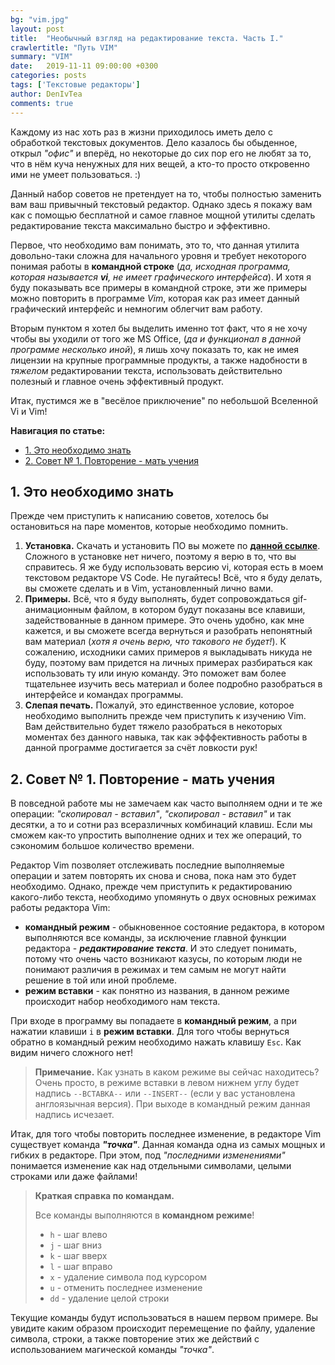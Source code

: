 ```yaml
---
bg: "vim.jpg"
layout: post
title:  "Необычный взгляд на редактирование текста. Часть I."
crawlertitle: "Путь VIM"
summary: "VIM"
date:   2019-11-11 09:00:00 +0300
categories: posts
tags: ['Текстовые редакторы']
author: DenIvTea
comments: true
---
```


Каждому из нас хоть раз в жизни приходилось иметь дело с обработкой текстовых документов. Дело казалось бы обыденное, открыл *"офис"* и вперёд, но некоторые до сих пор его не любят за то, что в нём куча ненужных для них вещей, а кто-то просто откровенно ими не умеет пользоваться. :)

Данный набор советов не претендует на то, чтобы полностью заменить вам ваш привычный текстовый редактор. Однако здесь я покажу вам как с помощью бесплатной и самое главное мощной утилиты сделать редактирование текста максимально быстро и эффективно. 

Первое, что необходимо вам понимать, это то, что данная утилита довольно-таки сложна для начального уровня и требует некоторого понимая работы в **командной строке** (*да, исходная программа, которая называется ***vi***, не имеет графического интерфейса*). И хотя я буду показывать все примеры в командной строке, эти же примеры можно повторить в программе *Vim*, которая как раз имеет данный графический интерфейс и немногим облегчит вам работу. 

Вторым пунктом я хотел бы выделить именно тот факт, что я не хочу чтобы вы уходили от того же MS Office, (*да и функционал в данной программе несколько иной*), я лишь хочу показать то, как не имея лицензии на крупные программные продукты, а также надобности в *тяжелом* редактировании текста, использовать действительно полезный и главное очень эффективный продукт.

Итак, пустимся же в "весёлое приключение" по небольшой Вселенной Vi и Vim!

**Навигация по статье:**

* <a href="#1">1. Это необходимо знать</a>
* <a href="#2">2. Совет № 1. Повторение - мать учения</a>

<h2><a name="1">1. Это необходимо знать</a></h2>

Прежде чем приступить к написанию советов, хотелось бы остановиться на паре моментов, которые необходимо помнить.

1. **Установка.** Скачать и установить ПО вы можете по [**данной ссылке**](https://www.vim.org/download.php "Download VIM"). Сложного в установке нет ничего, поэтому я верю в то, что вы справитесь. Я же буду использовать версию vi, которая есть в моем текстовом редакторе VS Code. Не пугайтесь! Всё, что я буду делать, вы сможете сделать и в Vim, установленный лично вами.
2. **Примеры.** Всё, что я буду выполнять, будет сопровождаться gif-анимационным файлом, в котором будут показаны все клавиши, задействованные в данном примере. Это очень удобно, как мне кажется, и вы сможете всегда вернуться и разобрать непонятный вам материал (*хотя я очень верю, что такового не будет!*). К сожалению, исходники самих примеров я выкладывать никуда не буду, поэтому вам придется на личных примерах разбираться как использовать ту или иную команду. Это поможет вам более тщательнее изучить весь материал и более подробно разобраться в интерфейсе и командах программы.
3. **Слепая печать.** Пожалуй, это единственное условие, которое необходимо выполнить прежде чем приступить к изучению Vim. Вам действительно будет тяжело разобраться в некоторых моментах без данного навыка, так как эфффективность работы в данной программе достигается за счёт ловкости рук! 

<h2><a name="2">2. Совет № 1. Повторение - мать учения</a></h2>

В повседной работе мы не замечаем как часто выполняем одни и те же операции: *"скопировал - вставил"*, *"скопировал - вставил"* и так десятки, а то и сотни раз всеразличных комбинаций клавиш. Если мы сможем как-то упростить выполнение одних и тех же операций, то сэкономим большое количество времени. 

Редактор Vim позволяет отслеживать последние выполняемые операции и затем повторять их снова и снова, пока нам это будет необходимо. Однако, прежде чем приступить к редактированию какого-либо текста, необходимо упомянуть о двух основных режимах работы редактора Vim:
* **командный режим** - обыкновенное состояние редактора, в котором выполняются все команды, за исключение главной функции редактора - ***редактирование текста***. И это следует понимать, потому что очень часто возникают казусы, по которым люди не понимают различия в режимах и тем самым не могут найти решение в той или иной проблеме.
* **режим вставки** - как понятно из названия, в данном режиме происходит набор необходимого нам текста.

При входе в программу вы попадаете в **командный режим**, а при нажатии клавиши <code>i</code> в **режим вставки**. Для того чтобы вернуться обратно в командный режим необходимо нажать клавишу <code>Esc</code>. Как видим ничего сложного нет!

> **Примечание.** Как узнать в каком режиме вы сейчас находитесь? Очень просто, в режиме вставки в левом нижнем углу будет надпись <code>--ВСТАВКА--</code> или <code>--INSERT--</code> (если у вас установлена англоязычная версия). При выходе в командный режим данная надпись исчезает.

Итак, для того чтобы повторить последнее изменение, в редакторе Vim существует команда ***"точка"***. Данная команда одна из самых мощных и гибких в редакторе. При этом, под *"последними изменениями"* понимается изменение как над отдельными символами, целыми строками или даже файлами!

> **Краткая справка по командам.**
> 
> Все команды выполняются в **командном режиме**!
> 
> * <code>h</code> - шаг влево
> * <code>j</code> - шаг вниз
> * <code>k</code> - шаг вверх
> * <code>l</code> - шаг вправо
> * <code>x</code> - удаление символа под курсором
> * <code>u</code> - отменить последнее изменение
> * <code>dd</code> - удаление целой строки

Текущие команды будут использоваться в нашем первом примере. Вы увидите каким образом происходит перемещение по файлу, удаление символа, строки, а также повторение этих же действий с использованием магической команды *"точка"*.